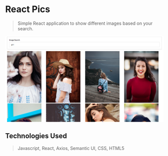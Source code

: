 # React Pics

> Simple React application to show different images based on your search.

<div style="align: center">
    <img src="./pics.png" />
</div>

## Technologies Used
> Javascript, React, Axios, Semantic UI, CSS, HTML5